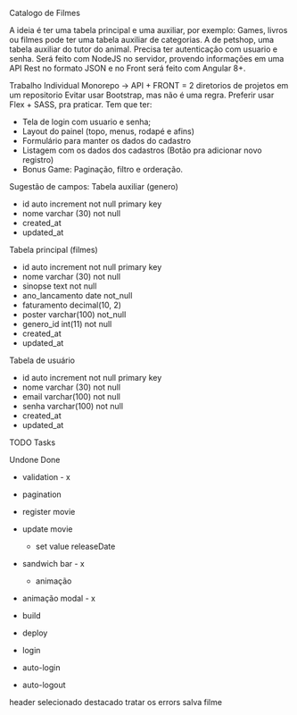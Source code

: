 Catalogo de Filmes


A ideia é ter uma tabela principal e uma auxiliar, por exemplo:
Games, livros ou filmes pode ter uma tabela auxiliar de categorias.
A de petshop, uma tabela auxiliar do tutor do animal.
Precisa ter autenticação com usuario e senha.
Será feito com NodeJS no servidor, provendo informações em uma API Rest no formato JSON
e no Front será feito com Angular 8+.

Trabalho Individual
Monorepo -> API + FRONT = 2 diretorios de projetos em um repositorio
Evitar usar Bootstrap, mas não é uma regra.
Preferir usar Flex + SASS, pra praticar.
Tem que ter:
- Tela de login com usuario e senha;
- Layout do painel (topo, menus, rodapé e afins)
- Formulário para manter os dados do cadastro
- Listagem com os dados dos cadastros (Botão pra adicionar novo registro)
- Bonus Game: Paginação, filtro e orderação.

Sugestão de campos:
Tabela auxiliar (genero)
 - id auto increment not null primary key
 - nome varchar (30) not null
 - created_at
 - updated_at

Tabela principal (filmes)
- id auto increment not null primary key
- nome varchar (30) not null
- sinopse text not null
- ano_lancamento date not_null
- faturamento decimal(10, 2) 
- poster varchar(100) not_null
- genero_id int(11) not null 
- created_at
- updated_at

Tabela de usuário
- id auto increment not null primary key
- nome varchar (30) not null
- email varchar(100) not null
- senha varchar(100) not null
- created_at
- updated_at

TODO
Tasks

Undone
Done 

- validation - x 
- pagination
- register movie
- update movie
  - set value releaseDate

- sandwich bar  - x
  - animação
- animação modal - x

- build
- deploy

- login 
- auto-login
- auto-logout

header selecionado destacado
tratar os errors salva filme




